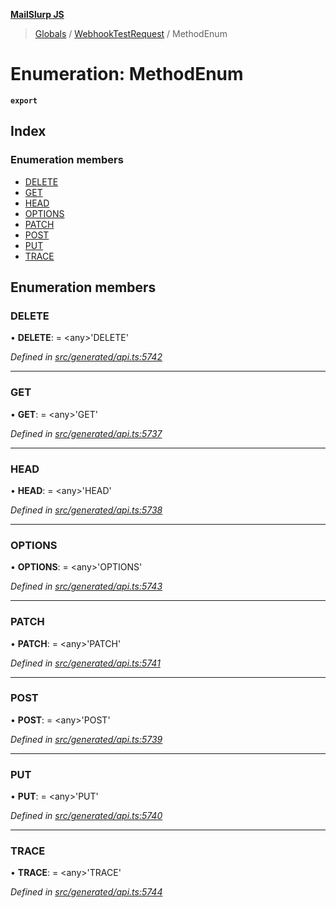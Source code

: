 **[MailSlurp JS](../README.md)**

> [Globals](../README.md) / [WebhookTestRequest](../modules/webhooktestrequest.md) / MethodEnum

# Enumeration: MethodEnum

**`export`** 

## Index

### Enumeration members

* [DELETE](webhooktestrequest.methodenum.md#delete)
* [GET](webhooktestrequest.methodenum.md#get)
* [HEAD](webhooktestrequest.methodenum.md#head)
* [OPTIONS](webhooktestrequest.methodenum.md#options)
* [PATCH](webhooktestrequest.methodenum.md#patch)
* [POST](webhooktestrequest.methodenum.md#post)
* [PUT](webhooktestrequest.methodenum.md#put)
* [TRACE](webhooktestrequest.methodenum.md#trace)

## Enumeration members

### DELETE

•  **DELETE**:  = \<any>'DELETE'

*Defined in [src/generated/api.ts:5742](https://github.com/mailslurp/mailslurp-client/blob/05090ce/src/generated/api.ts#L5742)*

___

### GET

•  **GET**:  = \<any>'GET'

*Defined in [src/generated/api.ts:5737](https://github.com/mailslurp/mailslurp-client/blob/05090ce/src/generated/api.ts#L5737)*

___

### HEAD

•  **HEAD**:  = \<any>'HEAD'

*Defined in [src/generated/api.ts:5738](https://github.com/mailslurp/mailslurp-client/blob/05090ce/src/generated/api.ts#L5738)*

___

### OPTIONS

•  **OPTIONS**:  = \<any>'OPTIONS'

*Defined in [src/generated/api.ts:5743](https://github.com/mailslurp/mailslurp-client/blob/05090ce/src/generated/api.ts#L5743)*

___

### PATCH

•  **PATCH**:  = \<any>'PATCH'

*Defined in [src/generated/api.ts:5741](https://github.com/mailslurp/mailslurp-client/blob/05090ce/src/generated/api.ts#L5741)*

___

### POST

•  **POST**:  = \<any>'POST'

*Defined in [src/generated/api.ts:5739](https://github.com/mailslurp/mailslurp-client/blob/05090ce/src/generated/api.ts#L5739)*

___

### PUT

•  **PUT**:  = \<any>'PUT'

*Defined in [src/generated/api.ts:5740](https://github.com/mailslurp/mailslurp-client/blob/05090ce/src/generated/api.ts#L5740)*

___

### TRACE

•  **TRACE**:  = \<any>'TRACE'

*Defined in [src/generated/api.ts:5744](https://github.com/mailslurp/mailslurp-client/blob/05090ce/src/generated/api.ts#L5744)*

